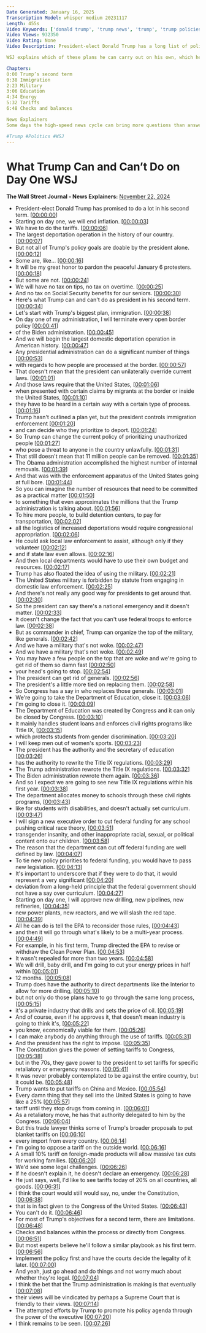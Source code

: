 ```yaml
---
Date Generated: January 16, 2025
Transcription Model: whisper medium 20231117
Length: 455s
Video Keywords: ['donald trump', 'trump news', 'trump', 'trump policies', 'policy', 'trump policy proposals', 'tariffs', 'education', 'department of education', 'border policy', 'immigration', 'deportation', 'trump immigration', 'trump tariff policy', 'trump tax plan', 'tax policy', 'no tax on tips', 'no tax on overtime', 'president elect', 'military', 'trump day one', 'day one agenda', 'trump day 1', 'congress', 'checks and balances', 'trump speech', 'wsj', 'election', 'trump wins', 'federal funding', 'legislation', 'epa', 'energy', 'drill baby drill', 'oil', 'usnews']
Video Views: 932350
Video Rating: None
Video Description: President-elect Donald Trump has a long list of policy objectives that he wants to implement quickly including border policy for immigration, closing the Department of Education, implementing tariffs and more. For most of Trump’s objectives for his second term, there are limitations including checks and balances within the process or limitations directly from Congress.

WSJ explains which of these plans he can carry out on his own, which he’ll need help from Congress for, and what might end up in the courts.  

Chapters:
0:00 Trump’s second term
0:38 Immigration
2:23 Military
3:06 Education
4:34 Energy
5:32 Tariffs
6:48 Checks and balances

News Explainers
Some days the high-speed news cycle can bring more questions than answers. WSJ’s news explainers break down the day's biggest stories into bite-size pieces to help you make sense of the news.

#Trump #Politics #WSJ
---
```


# What Trump Can and Can’t Do on Day One  WSJ
**The Wall Street Journal - News Explainers:** [November 22, 2024](https://www.youtube.com/watch?v=7GsvtOKswvY)
*  President-elect Donald Trump has promised to do a lot in his second term. [[00:00:00](https://www.youtube.com/watch?v=7GsvtOKswvY&t=0.0s)]
*  Starting on day one, we will end inflation. [[00:00:03](https://www.youtube.com/watch?v=7GsvtOKswvY&t=3.68s)]
*  We have to do the tariffs. [[00:00:06](https://www.youtube.com/watch?v=7GsvtOKswvY&t=6.08s)]
*  The largest deportation operation in the history of our country. [[00:00:07](https://www.youtube.com/watch?v=7GsvtOKswvY&t=7.44s)]
*  But not all of Trump's policy goals are doable by the president alone. [[00:00:12](https://www.youtube.com/watch?v=7GsvtOKswvY&t=12.48s)]
*  Some are, like... [[00:00:16](https://www.youtube.com/watch?v=7GsvtOKswvY&t=16.88s)]
*  It will be my great honor to pardon the peaceful January 6 protesters. [[00:00:18](https://www.youtube.com/watch?v=7GsvtOKswvY&t=18.16s)]
*  But some are not. [[00:00:24](https://www.youtube.com/watch?v=7GsvtOKswvY&t=24.400000000000002s)]
*  We will have no tax on tips, no tax on overtime. [[00:00:25](https://www.youtube.com/watch?v=7GsvtOKswvY&t=25.92s)]
*  And no tax on Social Security benefits for our seniors. [[00:00:30](https://www.youtube.com/watch?v=7GsvtOKswvY&t=30.16s)]
*  Here's what Trump can and can't do as president in his second term. [[00:00:34](https://www.youtube.com/watch?v=7GsvtOKswvY&t=34.32s)]
*  Let's start with Trump's biggest plan, immigration. [[00:00:38](https://www.youtube.com/watch?v=7GsvtOKswvY&t=38.56s)]
*  On day one of my administration, I will terminate every open border policy [[00:00:41](https://www.youtube.com/watch?v=7GsvtOKswvY&t=41.36s)]
*  of the Biden administration. [[00:00:45](https://www.youtube.com/watch?v=7GsvtOKswvY&t=45.84s)]
*  And we will begin the largest domestic deportation operation in American history. [[00:00:47](https://www.youtube.com/watch?v=7GsvtOKswvY&t=47.36s)]
*  Any presidential administration can do a significant number of things [[00:00:53](https://www.youtube.com/watch?v=7GsvtOKswvY&t=53.519999999999996s)]
*  with regards to how people are processed at the border. [[00:00:57](https://www.youtube.com/watch?v=7GsvtOKswvY&t=57.92s)]
*  That doesn't mean that the president can unilaterally override current laws. [[00:01:01](https://www.youtube.com/watch?v=7GsvtOKswvY&t=61.440000000000005s)]
*  And those laws require that the United States, [[00:01:06](https://www.youtube.com/watch?v=7GsvtOKswvY&t=66.64s)]
*  when presented with certain claims by migrants at the border or inside the United States, [[00:01:10](https://www.youtube.com/watch?v=7GsvtOKswvY&t=70.8s)]
*  they have to be heard in a certain way with a certain type of process. [[00:01:16](https://www.youtube.com/watch?v=7GsvtOKswvY&t=76.48s)]
*  Trump hasn't outlined a plan yet, but the president controls immigration enforcement [[00:01:20](https://www.youtube.com/watch?v=7GsvtOKswvY&t=80.72s)]
*  and can decide who they prioritize to deport. [[00:01:24](https://www.youtube.com/watch?v=7GsvtOKswvY&t=84.64s)]
*  So Trump can change the current policy of prioritizing unauthorized people [[00:01:27](https://www.youtube.com/watch?v=7GsvtOKswvY&t=87.44s)]
*  who pose a threat to anyone in the country unlawfully. [[00:01:31](https://www.youtube.com/watch?v=7GsvtOKswvY&t=91.44s)]
*  That still doesn't mean that 11 million people can be removed. [[00:01:35](https://www.youtube.com/watch?v=7GsvtOKswvY&t=95.28s)]
*  The Obama administration accomplished the highest number of internal removals. [[00:01:39](https://www.youtube.com/watch?v=7GsvtOKswvY&t=99.6s)]
*  And that was with the enforcement apparatus of the United States going at full bore. [[00:01:44](https://www.youtube.com/watch?v=7GsvtOKswvY&t=104.96s)]
*  So you can imagine the number of resources that need to be committed as a practical matter [[00:01:50](https://www.youtube.com/watch?v=7GsvtOKswvY&t=110.32s)]
*  to something that even approximates the millions that the Trump administration is talking about. [[00:01:56](https://www.youtube.com/watch?v=7GsvtOKswvY&t=116.24s)]
*  To hire more people, to build detention centers, to pay for transportation, [[00:02:02](https://www.youtube.com/watch?v=7GsvtOKswvY&t=122.72s)]
*  all the logistics of increased deportations would require congressional appropriation. [[00:02:06](https://www.youtube.com/watch?v=7GsvtOKswvY&t=126.96s)]
*  He could ask local law enforcement to assist, although only if they volunteer [[00:02:12](https://www.youtube.com/watch?v=7GsvtOKswvY&t=132.07999999999998s)]
*  and if state law even allows. [[00:02:16](https://www.youtube.com/watch?v=7GsvtOKswvY&t=136.0s)]
*  And then local departments would have to use their own budget and resources. [[00:02:17](https://www.youtube.com/watch?v=7GsvtOKswvY&t=137.92s)]
*  Trump has also floated the idea of using the military. [[00:02:21](https://www.youtube.com/watch?v=7GsvtOKswvY&t=141.76s)]
*  The United States military is forbidden by statute from engaging in domestic law enforcement. [[00:02:25](https://www.youtube.com/watch?v=7GsvtOKswvY&t=145.04s)]
*  And there's not really any good way for presidents to get around that. [[00:02:30](https://www.youtube.com/watch?v=7GsvtOKswvY&t=150.88s)]
*  So the president can say there's a national emergency and it doesn't matter. [[00:02:33](https://www.youtube.com/watch?v=7GsvtOKswvY&t=153.51999999999998s)]
*  It doesn't change the fact that you can't use federal troops to enforce law. [[00:02:38](https://www.youtube.com/watch?v=7GsvtOKswvY&t=158.0s)]
*  But as commander in chief, Trump can organize the top of the military, like generals. [[00:02:42](https://www.youtube.com/watch?v=7GsvtOKswvY&t=162.23999999999998s)]
*  And we have a military that's not woke. [[00:02:47](https://www.youtube.com/watch?v=7GsvtOKswvY&t=167.2s)]
*  And we have a military that's not woke. [[00:02:49](https://www.youtube.com/watch?v=7GsvtOKswvY&t=169.04s)]
*  You may have a few people on the top that are woke and we're going to get rid of them so damn fast [[00:02:50](https://www.youtube.com/watch?v=7GsvtOKswvY&t=170.79999999999998s)]
*  your head's going to stop. [[00:02:54](https://www.youtube.com/watch?v=7GsvtOKswvY&t=174.72s)]
*  The president can get rid of generals. [[00:02:56](https://www.youtube.com/watch?v=7GsvtOKswvY&t=176.0s)]
*  The president's a little more tied on replacing them. [[00:02:58](https://www.youtube.com/watch?v=7GsvtOKswvY&t=178.23999999999998s)]
*  So Congress has a say in who replaces those generals. [[00:03:01](https://www.youtube.com/watch?v=7GsvtOKswvY&t=181.04s)]
*  We're going to take the Department of Education, close it. [[00:03:06](https://www.youtube.com/watch?v=7GsvtOKswvY&t=186.64s)]
*  I'm going to close it. [[00:03:09](https://www.youtube.com/watch?v=7GsvtOKswvY&t=189.35999999999999s)]
*  The Department of Education was created by Congress and it can only be closed by Congress. [[00:03:10](https://www.youtube.com/watch?v=7GsvtOKswvY&t=190.88s)]
*  It mainly handles student loans and enforces civil rights programs like Title IX, [[00:03:15](https://www.youtube.com/watch?v=7GsvtOKswvY&t=195.84s)]
*  which protects students from gender discrimination. [[00:03:20](https://www.youtube.com/watch?v=7GsvtOKswvY&t=200.48s)]
*  I will keep men out of women's sports. [[00:03:23](https://www.youtube.com/watch?v=7GsvtOKswvY&t=203.04s)]
*  The president has the authority and the secretary of education [[00:03:26](https://www.youtube.com/watch?v=7GsvtOKswvY&t=206.16s)]
*  has the authority to rewrite the Title IX regulations. [[00:03:29](https://www.youtube.com/watch?v=7GsvtOKswvY&t=209.68s)]
*  The Trump administration rewrote the Title IX regulations. [[00:03:32](https://www.youtube.com/watch?v=7GsvtOKswvY&t=212.64000000000001s)]
*  The Biden administration rewrote them again. [[00:03:36](https://www.youtube.com/watch?v=7GsvtOKswvY&t=216.0s)]
*  And so I expect we are going to see new Title IX regulations within his first year. [[00:03:38](https://www.youtube.com/watch?v=7GsvtOKswvY&t=218.4s)]
*  The department allocates money to schools through these civil rights programs, [[00:03:43](https://www.youtube.com/watch?v=7GsvtOKswvY&t=223.68s)]
*  like for students with disabilities, and doesn't actually set curriculum. [[00:03:47](https://www.youtube.com/watch?v=7GsvtOKswvY&t=227.44s)]
*  I will sign a new executive order to cut federal funding for any school pushing critical race theory, [[00:03:51](https://www.youtube.com/watch?v=7GsvtOKswvY&t=231.84s)]
*  transgender insanity, and other inappropriate racial, sexual, or political content onto our children. [[00:03:58](https://www.youtube.com/watch?v=7GsvtOKswvY&t=238.72s)]
*  The reason that the department can cut off federal funding are well defined by law. [[00:04:07](https://www.youtube.com/watch?v=7GsvtOKswvY&t=247.12s)]
*  To tie new policy priorities to federal funding, you would have to pass new legislation. [[00:04:13](https://www.youtube.com/watch?v=7GsvtOKswvY&t=253.12s)]
*  It's important to underscore that if they were to do that, it would represent a very significant [[00:04:20](https://www.youtube.com/watch?v=7GsvtOKswvY&t=260.8s)]
*  deviation from a long-held principle that the federal government should not have a say over curriculum. [[00:04:27](https://www.youtube.com/watch?v=7GsvtOKswvY&t=267.52s)]
*  Starting on day one, I will approve new drilling, new pipelines, new refineries, [[00:04:35](https://www.youtube.com/watch?v=7GsvtOKswvY&t=275.28s)]
*  new power plants, new reactors, and we will slash the red tape. [[00:04:39](https://www.youtube.com/watch?v=7GsvtOKswvY&t=279.68s)]
*  All he can do is tell the EPA to reconsider those rules, [[00:04:43](https://www.youtube.com/watch?v=7GsvtOKswvY&t=283.84000000000003s)]
*  and then it will go through what's likely to be a multi-year process. [[00:04:49](https://www.youtube.com/watch?v=7GsvtOKswvY&t=289.44s)]
*  For example, in his first term, Trump directed the EPA to revise or withdraw the Clean Power Plan. [[00:04:53](https://www.youtube.com/watch?v=7GsvtOKswvY&t=293.68s)]
*  It wasn't repealed for more than two years. [[00:04:58](https://www.youtube.com/watch?v=7GsvtOKswvY&t=298.88s)]
*  We will drill, baby drill, and I'm going to cut your energy prices in half within [[00:05:01](https://www.youtube.com/watch?v=7GsvtOKswvY&t=301.2s)]
*  12 months. [[00:05:08](https://www.youtube.com/watch?v=7GsvtOKswvY&t=308.64s)]
*  Trump does have the authority to direct departments like the Interior to allow for more drilling, [[00:05:10](https://www.youtube.com/watch?v=7GsvtOKswvY&t=310.32s)]
*  but not only do those plans have to go through the same long process, [[00:05:15](https://www.youtube.com/watch?v=7GsvtOKswvY&t=315.28000000000003s)]
*  it's a private industry that drills and sets the price of oil. [[00:05:19](https://www.youtube.com/watch?v=7GsvtOKswvY&t=319.2s)]
*  And of course, even if he approves it, that doesn't mean industry is going to think it's, [[00:05:22](https://www.youtube.com/watch?v=7GsvtOKswvY&t=322.88s)]
*  you know, economically viable for them. [[00:05:26](https://www.youtube.com/watch?v=7GsvtOKswvY&t=326.8s)]
*  I can make anybody do anything through the use of tariffs. [[00:05:31](https://www.youtube.com/watch?v=7GsvtOKswvY&t=331.76s)]
*  And the president has the right to impose. [[00:05:35](https://www.youtube.com/watch?v=7GsvtOKswvY&t=335.2s)]
*  The Constitution gives the power of setting tariffs to Congress, [[00:05:38](https://www.youtube.com/watch?v=7GsvtOKswvY&t=338.48s)]
*  but in the 70s, they gave power to the president to set tariffs for specific retaliatory or emergency reasons. [[00:05:41](https://www.youtube.com/watch?v=7GsvtOKswvY&t=341.68s)]
*  It was never probably contemplated to be against the entire country, but it could be. [[00:05:48](https://www.youtube.com/watch?v=7GsvtOKswvY&t=348.72s)]
*  Trump wants to put tariffs on China and Mexico. [[00:05:54](https://www.youtube.com/watch?v=7GsvtOKswvY&t=354.16s)]
*  Every damn thing that they sell into the United States is going to have like a 25% [[00:05:57](https://www.youtube.com/watch?v=7GsvtOKswvY&t=357.04s)]
*  tariff until they stop drugs from coming in. [[00:06:01](https://www.youtube.com/watch?v=7GsvtOKswvY&t=361.36s)]
*  As a retaliatory move, he has that authority delegated to him by the Congress. [[00:06:04](https://www.youtube.com/watch?v=7GsvtOKswvY&t=364.88s)]
*  But this trade lawyer thinks some of Trump's broader proposals to put blanket tariffs on [[00:06:10](https://www.youtube.com/watch?v=7GsvtOKswvY&t=370.4s)]
*  every import from every country. [[00:06:14](https://www.youtube.com/watch?v=7GsvtOKswvY&t=374.8s)]
*  I'm going to oppose a tariff on the outside world. [[00:06:16](https://www.youtube.com/watch?v=7GsvtOKswvY&t=376.71999999999997s)]
*  A small 10% tariff on foreign-made products will allow massive tax cuts for working families. [[00:06:20](https://www.youtube.com/watch?v=7GsvtOKswvY&t=380.24s)]
*  We'd see some legal challenges. [[00:06:26](https://www.youtube.com/watch?v=7GsvtOKswvY&t=386.96s)]
*  If he doesn't explain it, he doesn't declare an emergency. [[00:06:28](https://www.youtube.com/watch?v=7GsvtOKswvY&t=388.71999999999997s)]
*  He just says, well, I'd like to see tariffs today of 20% on all countries, all goods. [[00:06:31](https://www.youtube.com/watch?v=7GsvtOKswvY&t=391.6s)]
*  I think the court would still would say, no, under the Constitution, [[00:06:38](https://www.youtube.com/watch?v=7GsvtOKswvY&t=398.24s)]
*  that is in fact given to the Congress of the United States. [[00:06:43](https://www.youtube.com/watch?v=7GsvtOKswvY&t=403.12s)]
*  You can't do it. [[00:06:46](https://www.youtube.com/watch?v=7GsvtOKswvY&t=406.40000000000003s)]
*  For most of Trump's objectives for a second term, there are limitations. [[00:06:48](https://www.youtube.com/watch?v=7GsvtOKswvY&t=408.16s)]
*  Checks and balances within the process or directly from Congress. [[00:06:51](https://www.youtube.com/watch?v=7GsvtOKswvY&t=411.92s)]
*  But most experts believe he'll follow a similar playbook as his first term. [[00:06:56](https://www.youtube.com/watch?v=7GsvtOKswvY&t=416.0s)]
*  Implement the policy first and have the courts decide the legality of it later. [[00:07:00](https://www.youtube.com/watch?v=7GsvtOKswvY&t=420.16s)]
*  And yeah, just go ahead and do things and not worry much about whether they're legal. [[00:07:04](https://www.youtube.com/watch?v=7GsvtOKswvY&t=424.40000000000003s)]
*  I think the bet that the Trump administration is making is that eventually [[00:07:08](https://www.youtube.com/watch?v=7GsvtOKswvY&t=428.72s)]
*  their views will be vindicated by perhaps a Supreme Court that is friendly to their views. [[00:07:14](https://www.youtube.com/watch?v=7GsvtOKswvY&t=434.0s)]
*  The attempted efforts by Trump to promote his policy agenda through the power of the executive [[00:07:20](https://www.youtube.com/watch?v=7GsvtOKswvY&t=440.16s)]
*  I think remains to be seen. [[00:07:26](https://www.youtube.com/watch?v=7GsvtOKswvY&t=446.08000000000004s)]
